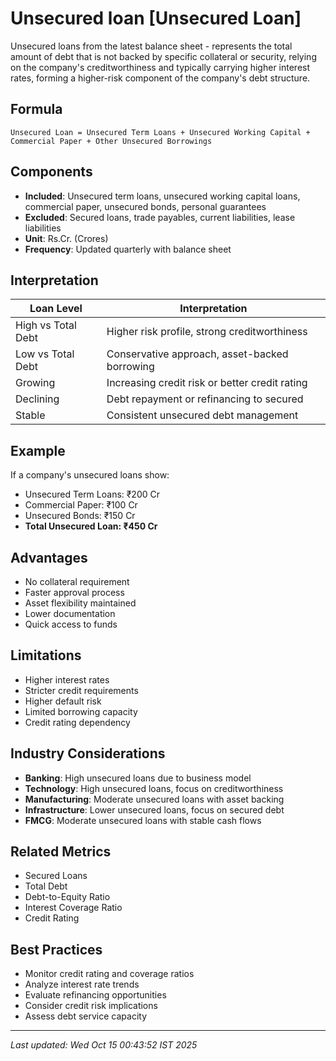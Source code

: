 # Unsecured loan [Unsecured Loan]

Unsecured loans from the latest balance sheet - represents the total amount of debt that is not backed by specific collateral or security, relying on the company's creditworthiness and typically carrying higher interest rates, forming a higher-risk component of the company's debt structure.

## Formula
```text
Unsecured Loan = Unsecured Term Loans + Unsecured Working Capital + Commercial Paper + Other Unsecured Borrowings
```

## Components
- **Included**: Unsecured term loans, unsecured working capital loans, commercial paper, unsecured bonds, personal guarantees
- **Excluded**: Secured loans, trade payables, current liabilities, lease liabilities
- **Unit**: Rs.Cr. (Crores)
- **Frequency**: Updated quarterly with balance sheet

## Interpretation
| Loan Level | Interpretation |
|------------|----------------|
| High vs Total Debt | Higher risk profile, strong creditworthiness |
| Low vs Total Debt | Conservative approach, asset-backed borrowing |
| Growing | Increasing credit risk or better credit rating |
| Declining | Debt repayment or refinancing to secured |
| Stable | Consistent unsecured debt management |

## Example
If a company's unsecured loans show:
- Unsecured Term Loans: ₹200 Cr
- Commercial Paper: ₹100 Cr
- Unsecured Bonds: ₹150 Cr
- **Total Unsecured Loan: ₹450 Cr**

## Advantages
- No collateral requirement
- Faster approval process
- Asset flexibility maintained
- Lower documentation
- Quick access to funds

## Limitations
- Higher interest rates
- Stricter credit requirements
- Higher default risk
- Limited borrowing capacity
- Credit rating dependency

## Industry Considerations
- **Banking**: High unsecured loans due to business model
- **Technology**: High unsecured loans, focus on creditworthiness
- **Manufacturing**: Moderate unsecured loans with asset backing
- **Infrastructure**: Lower unsecured loans, focus on secured debt
- **FMCG**: Moderate unsecured loans with stable cash flows

## Related Metrics
- Secured Loans
- Total Debt
- Debt-to-Equity Ratio
- Interest Coverage Ratio
- Credit Rating

## Best Practices
- Monitor credit rating and coverage ratios
- Analyze interest rate trends
- Evaluate refinancing opportunities
- Consider credit risk implications
- Assess debt service capacity

---
*Last updated: Wed Oct 15 00:43:52 IST 2025*

